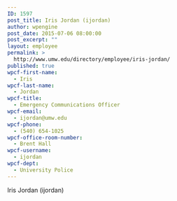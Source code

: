 ```yaml
---
ID: 1597
post_title: Iris Jordan (ijordan)
author: wpengine
post_date: 2015-07-06 08:00:00
post_excerpt: ""
layout: employee
permalink: >
  http://www.umw.edu/directory/employee/iris-jordan/
published: true
wpcf-first-name:
  - Iris
wpcf-last-name:
  - Jordan
wpcf-title:
  - Emergency Communications Officer
wpcf-email:
  - ijordan@umw.edu
wpcf-phone:
  - (540) 654-1025
wpcf-office-room-number:
  - Brent Hall
wpcf-username:
  - ijordan
wpcf-dept:
  - University Police
---
```

Iris Jordan (ijordan)